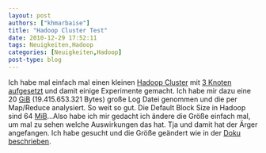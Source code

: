 ```yaml
---
layout: post
authors: ["khmarbaise"]
title: "Hadoop Cluster Test"
date: 2010-12-29 17:52:11
tags: Neuigkeiten,Hadoop
categories: [Neuigkeiten,Hadoop]
post-type: blog
---
```

Ich habe mal einfach mal einen kleinen <a href="http://hadoop.apache.org/common/docs/r0.21.0/cluster_setup.html">Hadoop Cluster</a> mit <a href="/index.php?/archives/318-Hadoop-Cluster-Konfiguration.html">3 Knoten aufgesetzt</a> und damit einige Experimente gemacht. Ich habe mir dazu eine 20 <a href="http://de.wikipedia.org/wiki/Bin%C3%A4rpr%C3%A4fix">GiB</a> (19.415.653.321 Bytes) große Log Datei genommen und die per Map/Reduce analysiert. So weit so gut. Die Default Block Size in Hadoop sind 64 <a href="http://de.wikipedia.org/wiki/Bin%C3%A4rpr%C3%A4fix">MiB</a>...Also habe ich mir gedacht ich ändere die Größe einfach mal, um mal zu sehen welche Auswirkungen das hat. Tja und damit hat der Ärger angefangen. Ich habe gesucht und die Größe geändert wie in der <a href="http://hadoop.apache.org/common/docs/r0.21.0/cluster_setup.html">Doku beschrieben</a>.
